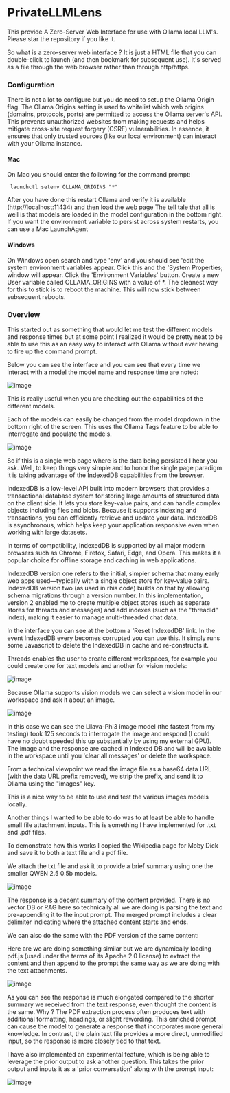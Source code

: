 # PrivateLLMLens
This provide A Zero-Server Web Interface for use with Ollama local LLM's. Please star the repository if you like it.

So what is a zero-server web interface ? It is just a HTML file that you can double-click to launch (and then bookmark for subsequent use). It's served as a file through the web browser rather than through http/https.

### Configuration
There is not a lot to configure but you do need to setup the Ollama Origin flag. The Ollama Origins setting is used to whitelist which web origins (domains, protocols, ports) are permitted to access the Ollama server's API. This prevents unauthorized websites from making requests and helps mitigate cross-site request forgery (CSRF) vulnerabilities. In essence, it ensures that only trusted sources (like our local  environment) can interact with your Ollama instance.

#### Mac
On Mac you should enter the following for the command prompt:

<code> launchctl setenv OLLAMA_ORIGINS "*" </code>

After you have done this restart Ollama and verify it is available (http://localhost:11434) and then load the web page
The tell tale that all is well is that models are loaded in the model configuration in the bottom right.
If you want the environment variable to persist across system restarts, you can use a Mac LaunchAgent

#### Windows
On Windows open search and type 'env' and you should see 'edit the system environment variables appear. Click this and the 'System Properties; window will appear. Click the 'Environment Variables' button. Create a new User variable called OLLAMA_ORIGINS with a value of *. 
The cleanest way for this to stick is to reboot the machine. This will now stick between subsequent reboots.

### Overview

This started out as something that would let me test the different models and response times but at some point I realized it would be pretty neat to be able to use this as an easy way to interact with Ollama without ever having to fire up the command prompt. 

Below you can see the interface and you can see that every time we interact with a model the model name and response time are noted:

![image](https://github.com/user-attachments/assets/71efcecf-0955-4e22-b076-4c4236e2250b)


This is really useful when you are checking out the capabilities of the different models.

Each of the models can easily be changed from the model dropdown in the bottom right of the screen. This uses the Ollama Tags feature to be able to interrogate and populate the models.

![image](https://github.com/user-attachments/assets/08ce21d2-a399-4342-b3e5-0e5b105facb2)

So if this is a single web page where is the data being persisted I hear you ask. Well, to keep things very simple and to honor the single page paradigm it is taking advantage of the IndexedDB capabilities from the browser. 

IndexedDB is a low-level API built into modern browsers that provides a transactional database system for storing large amounts of structured data on the client side. It lets you store key-value pairs, and can handle complex objects including files and blobs. Because it supports indexing and transactions, you can efficiently retrieve and update your data. IndexedDB is asynchronous, which helps keep your application responsive even when working with large datasets.

In terms of compatibility, IndexedDB is supported by all major modern browsers such as Chrome, Firefox, Safari, Edge, and Opera. This makes it a popular choice for offline storage and caching in web applications.

IndexedDB version one refers to the initial, simpler schema that many early web apps used—typically with a single object store for key-value pairs. IndexedDB version two (as used in rhis code) builds on that by allowing schema migrations through a version number. In this implementation, version 2 enabled me to create multiple object stores (such as separate stores for threads and messages) and add indexes (such as the "threadId" index), making it easier to manage multi-threaded chat data.

In the interface you can see at the bottom a 'Reset IndexedDB' link. In the event IndexedDB every becomes corrupted you can use this. It simply runs some Javascript to delete the IndexedDB in cache and re-constructs it.

Threads enables the user to create different workspaces, for example you could create one for text models and another for vision models:

![image](https://github.com/user-attachments/assets/36c26aeb-2a28-4929-bd40-130ec1ef47b4)


Because Ollama supports vision models we can select a vision model in our workspace and ask it about an image.

![image](https://github.com/user-attachments/assets/208a7c92-6697-4df0-b81c-fcb3325cb4cc)

In this case we can see the Lllava-Phi3 image model (the fastest from my testing) took 125 seconds to interrogate the image and respond (I could have no doubt speeded this up substantially by using my external GPU). The image and the response are cached in Indexed DB and will be available in the workspace until you 'clear all messages' or delete the workspace.

From a technical viewpoint we read the image file as a base64 data URL (with the data URL prefix removed), we strip the prefix, and send it to Ollama using the "images" key.

This is a nice way to be able to use and test the various images models locally.

Another things I wanted to be able to do was to at least be able to handle small file attachment inputs. This is something I have implemented for .txt and .pdf files.

To demonstrate how this works I copied the Wikipedia page for Moby Dick and save it to both a text file and a pdf file.

We attach the txt file and ask it to provide a brief summary using one the smaller QWEN 2.5 0.5b models. 


![image](https://github.com/user-attachments/assets/f4eada29-9eae-4266-81d6-d36e68803137)


The response is a decent summary of the content provided. There is no vector DB or RAG here so technically all we are doing is parsing the text and pre-appending it to the input prompt. The merged prompt  includes a clear delimiter indicating where the attached content starts and ends. 

We can also do the same with the PDF version of the same content:

Here are we are doing something similar but we are dynamically loading pdf.js (used under the terms of its Apache 2.0 license) to extract the content and then append to the prompt the same way as we are doing with the text attachments.

![image](https://github.com/user-attachments/assets/b2fb4f97-b2ef-40c3-a285-d5014231bd6f)

As you can see the response is much elongated compared to the shorter summary we received from the text response, even thought the content is the same. Why ? The PDF extraction process often produces text with additional formatting, headings, or slight rewording. This enriched prompt can cause the model to generate a response that incorporates more general knowledge. In contrast, the plain text file provides a more direct, unmodified input, so the response is more closely tied to that text.

I have also implemented an experimental feature, which is being able to leverage the prior output to ask another question. This takes the prior output and inputs it as a 'prior conversation' along with the prompt input:

![image](https://github.com/user-attachments/assets/65244cd4-c2db-405a-93e4-8b4f05fc14a6)
